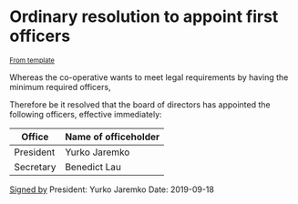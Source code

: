 <!-- Title: -->
# Ordinary resolution to appoint first officers

<sup>[From template][template]</sup>

<!-- Preamble: -->
Whereas the co-operative wants to meet legal requirements by having the minimum required officers,

<!-- Resolution: -->
Therefore be it resolved that the board of directors has appointed the following officers, effective immediately:

| Office    | Name of officeholder |
|-----------|----------------------|
| President | Yurko Jaremko        |
| Secretary | Benedict Lau         |

[Signed by][sigfile] President: Yurko Jaremko
Date: 2019-09-18

<!-- Links -->
   [template]: -resolution-xxx.md
   [sigfile]: resolution-001.md.yurkowashere.asc

